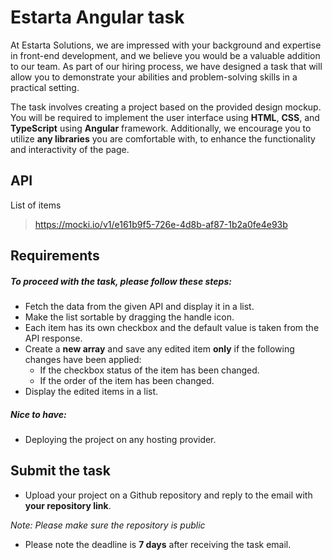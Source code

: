 # Estarta Angular task

At Estarta Solutions, we are impressed with your background and expertise in front-end development, and we believe you would be a valuable addition to our team. As part of our hiring process, we have designed a task that will allow you to demonstrate your abilities and problem-solving skills in a practical setting.

The task involves creating a project based on the provided design mockup. You will be required to implement the user interface using **HTML**, **CSS**, and **TypeScript** using **Angular** framework. Additionally, we encourage you to utilize **any libraries** you are comfortable with, to enhance the functionality and interactivity of the page.
  
## API

List of items
> https://mocki.io/v1/e161b9f5-726e-4d8b-af87-1b2a0fe4e93b

## Requirements

##### To proceed with the task, please follow these steps:
- Fetch the data from the given API and display it in a list.
- Make the list sortable by dragging the handle icon.
- Each item has its own checkbox and the default value is taken from the API response.
- Create a **new array** and save any edited item **only** if the following changes have been applied:
    - If the checkbox status of the item has been changed.
    - If the order of the item has been changed.
- Display the edited items in a list.

#####  Nice to have:
- Deploying the project on any hosting provider.

## Submit the task
- Upload your project on a Github repository and reply to the email with **your repository link**.

*Note: Please make sure the repository is public* 
- Please note the deadline is **7 days** after receiving the task email.  
